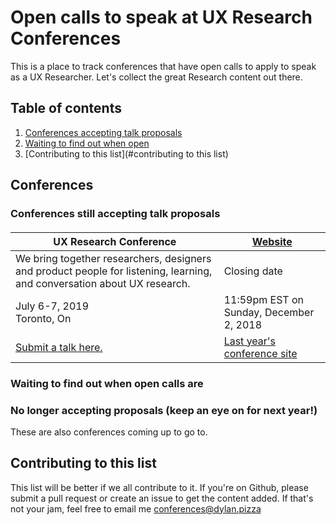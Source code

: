 # Open calls to speak at UX Research Conferences

This is a place to track conferences that have open calls to apply to speak as a UX Researcher.
Let's collect the great Research content out there.

## Table of contents

1. [Conferences accepting talk proposals](#conferences-accepting-talk-proposals)
2. [Waiting to find out when open](#waiting-to-find-out-when-open)
3. [Contributing to this list](#contributing to this list)

## Conferences

### Conferences still accepting talk proposals

####

UX Research Conference | [Website](http://uxrconference.com)
------------ | -------------
We bring together researchers, designers and product people for listening, learning, and conversation about UX research. | Closing date
July 6-7, 2019 <br> Toronto, On | 11:59pm EST on Sunday, December 2, 2018
[Submit a talk here.](https://docs.google.com/forms/d/e/1FAIpQLSd-ghkfI4eRNlA7EomiAnT4cJyqC4c8bn_xVXE8CEvJ1D02Sg/viewform) | [Last year's conference site](http://www.uxresearchto.com/uxrconf2018/)


### Waiting to find out when open calls are


### No longer accepting proposals (keep an eye on for next year!)
These are also conferences coming up to go to.


## Contributing to this list
This list will be better if we all contribute to it.
If you're on Github, please submit a pull request or create an issue to get the content added. If that's not your jam, feel free to email me conferences@dylan.pizza 

